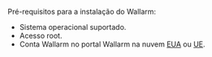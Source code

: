 Pré-requisitos para a instalação do Wallarm:

* Sistema operacional suportado.
* Acesso root.
* Conta Wallarm no portal Wallarm na nuvem [EUA](https://us1.my.wallarm.com) ou [UE](https://my.wallarm.com).